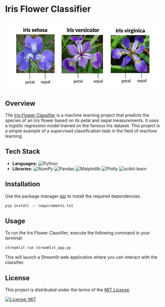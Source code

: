 # Iris Flower Classifier

![Preview](APP/flowers.png)

## Overview

The [Iris Flower Classifier](https://iris-flower-classifier-saimanoj-yarlagadda.streamlit.app/) is a machine learning project that predicts the species of an Iris flower based on its petal and sepal measurements. It uses a logistic regression model trained on the famous Iris dataset. This project is a simple example of a supervised classification task in the field of machine learning.

## Tech Stack

- **Languages:** ![Python](https://img.shields.io/badge/python-3670A0?style=for-the-badge&logo=python&logoColor=ffdd54)
- **Libraries:** ![NumPy](https://img.shields.io/badge/numpy-%23013243.svg?style=for-the-badge&logo=numpy&logoColor=white)
  ![Pandas](https://img.shields.io/badge/pandas-%23150458.svg?style=for-the-badge&logo=pandas&logoColor=white)
  ![Matplotlib](https://img.shields.io/badge/Matplotlib-%23ffffff.svg?style=for-the-badge&logo=Matplotlib&logoColor=black)
  ![Plotly](https://img.shields.io/badge/Plotly-%233F4F75.svg?style=for-the-badge&logo=plotly&logoColor=white)
  ![scikit-learn](https://img.shields.io/badge/scikit--learn-%23F7931E.svg?style=for-the-badge&logo=scikit-learn&logoColor=white)

## Installation

Use the package manager [pip](https://pip.pypa.io/en/stable/) to install the required dependencies.

```bash
pip install -r requirements.txt
```

## Usage

To run the Iris Flower Classifier, execute the following command in your terminal:

```bash
streamlit run streamlit_app.py
```

This will launch a Streamlit web application where you can interact with the classifier.

## License

This project is distributed under the terms of the [MIT License](LICENSE).

[![License: MIT](https://img.shields.io/badge/License-MIT-yellow.svg)](LICENSE)
